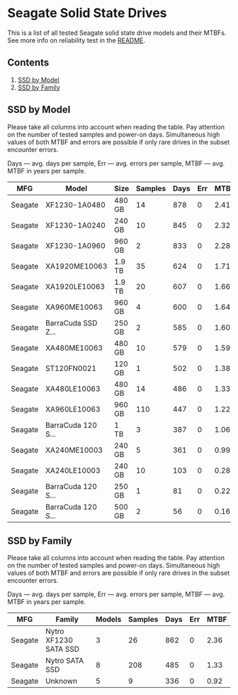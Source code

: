Seagate Solid State Drives
==========================

This is a list of all tested Seagate solid state drive models and their MTBFs. See
more info on reliability test in the [README](https://github.com/linuxhw/EnterpriseDrive).

Contents
--------

1. [ SSD by Model  ](#ssd-by-model)
2. [ SSD by Family ](#ssd-by-family)

SSD by Model
------------

Please take all columns into account when reading the table. Pay attention on the
number of tested samples and power-on days. Simultaneous high values of both MTBF
and errors are possible if only rare drives in the subset encounter errors.

Days — avg. days per sample,
Err  — avg. errors per sample,
MTBF — avg. MTBF in years per sample.

| MFG       | Model              | Size   | Samples | Days  | Err   | MTBF |
|-----------|--------------------|--------|---------|-------|-------|------|
| Seagate   | XF1230-1A0480      | 480 GB | 14      | 878   | 0     | 2.41   |
| Seagate   | XF1230-1A0240      | 240 GB | 10      | 845   | 0     | 2.32   |
| Seagate   | XF1230-1A0960      | 960 GB | 2       | 833   | 0     | 2.28   |
| Seagate   | XA1920ME10063      | 1.9 TB | 35      | 624   | 0     | 1.71   |
| Seagate   | XA1920LE10063      | 1.9 TB | 20      | 607   | 0     | 1.66   |
| Seagate   | XA960ME10063       | 960 GB | 4       | 600   | 0     | 1.64   |
| Seagate   | BarraCuda SSD Z... | 250 GB | 2       | 585   | 0     | 1.60   |
| Seagate   | XA480ME10063       | 480 GB | 10      | 579   | 0     | 1.59   |
| Seagate   | ST120FN0021        | 120 GB | 1       | 502   | 0     | 1.38   |
| Seagate   | XA480LE10063       | 480 GB | 14      | 486   | 0     | 1.33   |
| Seagate   | XA960LE10063       | 960 GB | 110     | 447   | 0     | 1.22   |
| Seagate   | BarraCuda 120 S... | 1 TB   | 3       | 387   | 0     | 1.06   |
| Seagate   | XA240ME10003       | 240 GB | 5       | 361   | 0     | 0.99   |
| Seagate   | XA240LE10003       | 240 GB | 10      | 103   | 0     | 0.28   |
| Seagate   | BarraCuda 120 S... | 250 GB | 1       | 81    | 0     | 0.22   |
| Seagate   | BarraCuda 120 S... | 500 GB | 2       | 56    | 0     | 0.16   |

SSD by Family
-------------

Please take all columns into account when reading the table. Pay attention on the
number of tested samples and power-on days. Simultaneous high values of both MTBF
and errors are possible if only rare drives in the subset encounter errors.

Days — avg. days per sample,
Err  — avg. errors per sample,
MTBF — avg. MTBF in years per sample.

| MFG       | Family                 | Models | Samples | Days  | Err   | MTBF |
|-----------|------------------------|--------|---------|-------|-------|------|
| Seagate   | Nytro XF1230 SATA SSD  | 3      | 26      | 862   | 0     | 2.36   |
| Seagate   | Nytro SATA SSD         | 8      | 208     | 485   | 0     | 1.33   |
| Seagate   | Unknown                | 5      | 9       | 336   | 0     | 0.92   |
